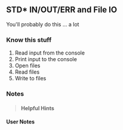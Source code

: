 ## STD* IN/OUT/ERR and File IO
You'll probably do this ... a lot

### Know this stuff
1. Read input from the console
2. Print input to the console
3. Open files
4. Read files
5. Write to files

### Notes
>#### Helpful Hints

#### User Notes
